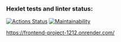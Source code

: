 ### Hexlet tests and linter status:
[![Actions Status](https://github.com/svyatoslavxq/frontend-project-12/workflows/hexlet-check/badge.svg)](https://github.com/svyatoslavxq/frontend-project-12/actions)
[![Maintainability](https://api.codeclimate.com/v1/badges/6e952e2822be970ebd1e/maintainability)](https://codeclimate.com/github/svyatoslavxq/frontend-project-12/maintainability)

https://frontend-project-1212.onrender.com/